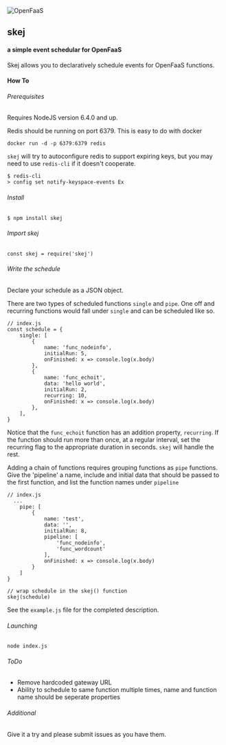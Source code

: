![OpenFaaS](https://img.shields.io/badge/openfaas-serverless-blue.svg)

## skej

#### a simple event schedular for OpenFaaS

Skej allows you to declaratively schedule events for OpenFaaS functions.

#### How To

###### Prerequisites
Requires NodeJS version 6.4.0 and up.

Redis should be running on port 6379. This is easy to do with docker
```
docker run -d -p 6379:6379 redis
```

`skej` will try to autoconfigure redis to support expiring keys, but you may need to use `redis-cli` if it doesn't cooperate.
```
$ redis-cli
> config set notify-keyspace-events Ex
```

###### Install
```
$ npm install skej
```

###### Import skej

```
const skej = require('skej')
```

###### Write the schedule
Declare your schedule as a JSON object.

There are two types of scheduled functions `single` and `pipe`.
One off and recurring functions would fall under `single` and can be
scheduled like so.
```
// index.js
const schedule = {
	single: [
		{
			name: 'func_nodeinfo',
			initialRun: 5,
			onFinished: x => console.log(x.body)
		},
		{
			name: 'func_echoit',
			data: 'hello world',
			initialRun: 2,
			recurring: 10,
			onFinished: x => console.log(x.body)
		},
	],
}
```
Notice that the `func_echoit` function has an addition property,
`recurring`. If the function should run more than once, at a regular
interval, set the recurring flag to the appropriate duration in seconds.
`skej` will handle the rest.

Adding a chain of functions requires grouping functions as `pipe`
functions. Give the 'pipeline' a name, include and initial data that
should be passed to the first function, and list the function names under
`pipeline`
```
// index.js
  ...
	pipe: [
		{
			name: 'test',
			data: '',
			initialRun: 8,
			pipeline: [
				'func_nodeinfo',
				'func_wordcount'
			],
			onFinished: x => console.log(x.body)
		}
	]
}

// wrap schedule in the skej() function
skej(schedule)
```
See the `example.js` file for the completed description.

###### Launching
```
node index.js
```

###### ToDo
* Remove hardcoded gateway URL
* Ability to schedule to same function multiple times, name and
	function name should be seperate properties


###### Additional
Give it a try and please submit issues as you have them.

